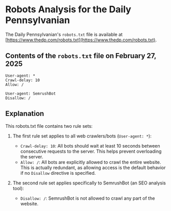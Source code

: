 # Robots Analysis for the Daily Pennsylvanian

The Daily Pennsylvanian's `robots.txt` file is available at
[https://www.thedp.com/robots.txt](https://www.thedp.com/robots.txt).

## Contents of the `robots.txt` file on February 27, 2025

```
User-agent: *
Crawl-delay: 10
Allow: /

User-agent: SemrushBot
Disallow: /
```

## Explanation

This robots.txt file contains two rule sets:

1. The first rule set applies to all web crawlers/bots (`User-agent: *`):
   - `Crawl-delay: 10`: All bots should wait at least 10 seconds between consecutive requests to the server. This helps prevent overloading the server.
   - `Allow: /`: All bots are explicitly allowed to crawl the entire website. This is actually redundant, as allowing access is the default behavior if no `Disallow` directive is specified.

2. The second rule set applies specifically to SemrushBot (an SEO analysis tool):
   - `Disallow: /`: SemrushBot is not allowed to crawl any part of the website.

